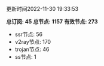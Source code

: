 更新时间2022-11-30 19:33:53

**总订阅: 45**
**总节点: 1157**
**有效节点: 273**
- ssr节点: 56
- v2ray节点: 170
- trojan节点: 46
- ss节点: 1
